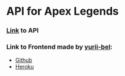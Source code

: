 # API for Apex Legends

### [Link](https://apex-buff-development.herokuapp.com/) to API

### Link to Frontend made by [yurii-bel](https://github.com/yurii-bel):
- [Github](https://github.com/mys1erious/apex-buff-frontend)
- [Heroku](https://apex-buff.herokuapp.com)
